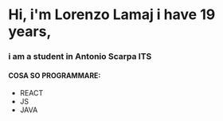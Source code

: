 # Hi, i'm Lorenzo Lamaj i have 19 years, 
### i am a student in Antonio Scarpa ITS

#### COSA SO PROGRAMMARE:

- REACT
- JS
- JAVA